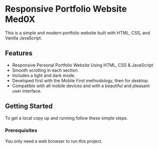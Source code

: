 # Responsive Portfolio Website Med0X

This is a simple and modern portfolio website built with HTML, CSS, and Vanilla JavaScript.

## Features

- Responsive Personal Portfolio Website Using HTML, CSS & JavaScript
- Smooth scrolling in each section.
- Includes a light and dark mode.
- Developed first with the Mobile First methodology, then for desktop.
- Compatible with all mobile devices and with a beautiful and pleasant user interface.

## Getting Started

To get a local copy up and running follow these simple steps.

### Prerequisites

You only need a web browser to run this project.



